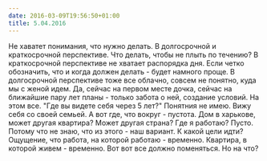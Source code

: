 ```yaml
---
date: 2016-03-09T19:56:50+01:00
title: 5.04.2016
---
```


Не хаватет понимания, что нужно делать. В долгосрочной и краткосрочной перспективе. Что делать, чтобы не плыть по течению? В краткосрочной перспективе не хватает распорядка дня. Если четко обозначить, что и когда должен делать - будет намного проще. В долгосрочной перспективе тоже все облачно, совсем не понятно, куда мы с женой идем. Да, сейчас на первом месте дочка, сейчас на ближайшие пару лет планы - только забота о ней, создание условий. На этом все. "Где вы видете себя через 5 лет?" Понятния не имею. Вижу себя со своей семьей. А вот где, что вокруг - пустота. Дом в харькове, может другая квартира? Может другая страна? Где я работаю? Пусто. Потому что не знаю, что из этого - наш вариант. К какой цели идти? Ощущение, что работа, на которой работаю - временно. Квартира, в которой живем - временно. Вот вот все должно поменяться. Но на что? 